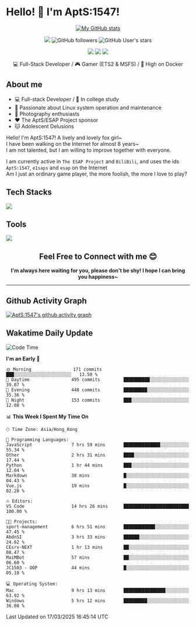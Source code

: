 # Hello! 👋 I'm AptS:1547! 

<div align="center">

 [![My GitHub stats](https://github-readme-stats.vercel.app/api?username=AptS-1547&show_icons=true&theme=transparent)](https://github.com/AptS-1547)

 ![](https://komarev.com/ghpvc/?username=AptS-1547&color=blue&style=flat-square)
 ![GitHub followers](https://img.shields.io/github/followers/AptS-1547?style=flat-square)
 ![GitHub User's stars](https://img.shields.io/github/stars/AptS-1547?style=flat-square)
 
 [![](https://img.shields.io/badge/website-4493f8?style=for-the-badge&logo=About.me&logoColor=white)](https://esaps.net/)
 [![](https://img.shields.io/badge/RSS-4493f8?style=for-the-badge&logo=rss&logoColor=white)](https://esaps.net/feed/)
 [![](https://img.shields.io/badge/Email-4493f8?style=for-the-badge&logo=gmail&logoColor=white)](mailto:apts-1547@esaps.net)

 💻 Full-Stack Developer / 🎮 Gamer (ETS2 & MSFS) / 🐋 High on Docker

</div>

## About me

- 💻 Full-stack Developer / 🏫 In college study
- 📶 Passionate about Linux system operation and maintenance
- 📸 Photography enthusiasts
- ❤ The AptS/ESAP Project sponsor
- 🐱 Adolescent Delusions

Hello! I'm AptS:1547! A lively and lovely fox girl~  
I have been walking on the Internet for almost 8 years~  
I am not talented, but I am willing to improve together with everyone.  

I am currently active in `The ESAP Project` and `BiliBili`, and uses the ids `AptS:1547`, `e1saps` and `esap` on the Internet  
Am I just an ordinary game player, the more foolish, the more I love to play?  

## Tech Stacks
<a href="https://skillicons.dev">
  <img src="https://skillicons.dev/icons?i=py,arduino,php,html,css,javascript,typescript,bash,java,kotlin,vue,go,nodejs,cpp,rust,tailwind" />
</a>
   
## Tools

<a href="https://skillicons.dev">
  <img src="https://skillicons.dev/icons?i=ae,pr,ps,au,blender,visualstudio,vscode,androidstudio,idea,anaconda,gradle,maven,npm,vite,yarn,cloudflare,docker,git,github,githubactions,jenkins,nginx,workers,wordpress,sentry,grafana,prometheus,postgres,mysql,mongodb,redis" />
</a>

## <div align="center"> Feel Free to Connect with me 😊 </div>

**<div align="center">I'm always here waiting for you, please don't be shy! I hope I can bring you happiness~</div>**

----------------------

## Github Activity Graph

[![AptS:1547's github activity graph](https://github-readme-activity-graph.vercel.app/graph?username=AptS-1547&theme=react-dark)](https://github.com/AptS-1547)

## Wakatime Daily Update

<!--START_SECTION:waka-->
![Code Time](http://img.shields.io/badge/Code%20Time-339%20hrs%2054%20mins-blue)

**I'm an Early 🐤** 

```text
🌞 Morning                171 commits         ███░░░░░░░░░░░░░░░░░░░░░░   13.50 % 
🌆 Daytime                495 commits         ██████████░░░░░░░░░░░░░░░   39.07 % 
🌃 Evening                448 commits         █████████░░░░░░░░░░░░░░░░   35.36 % 
🌙 Night                  153 commits         ███░░░░░░░░░░░░░░░░░░░░░░   12.08 % 
```


📊 **This Week I Spent My Time On** 

```text
🕑︎ Time Zone: Asia/Hong_Kong

💬 Programming Languages: 
JavaScript               7 hrs 59 mins       ██████████████░░░░░░░░░░░   55.34 % 
Other                    2 hrs 31 mins       ████░░░░░░░░░░░░░░░░░░░░░   17.44 % 
Python                   1 hr 44 mins        ███░░░░░░░░░░░░░░░░░░░░░░   12.04 % 
Markdown                 38 mins             █░░░░░░░░░░░░░░░░░░░░░░░░   04.43 % 
Vue.js                   19 mins             █░░░░░░░░░░░░░░░░░░░░░░░░   02.28 % 

🔥 Editors: 
VS Code                  14 hrs 26 mins      █████████████████████████   100.00 % 

🐱‍💻 Projects: 
sport-management         6 hrs 51 mins       ████████████░░░░░░░░░░░░░   47.45 % 
AbdnSI                   3 hrs 33 mins       ██████░░░░░░░░░░░░░░░░░░░   24.62 % 
CEsrv-NEXT               1 hr 13 mins        ██░░░░░░░░░░░░░░░░░░░░░░░   08.47 % 
MaiMBot                  57 mins             ██░░░░░░░░░░░░░░░░░░░░░░░   06.60 % 
JC1503 - OOP             44 mins             █░░░░░░░░░░░░░░░░░░░░░░░░   05.10 % 

💻 Operating System: 
Mac                      9 hrs 13 mins       ████████████████░░░░░░░░░   63.92 % 
Windows                  5 hrs 12 mins       █████████░░░░░░░░░░░░░░░░   36.08 % 
```


 Last Updated on 17/03/2025 16:45:14 UTC
<!--END_SECTION:waka-->

